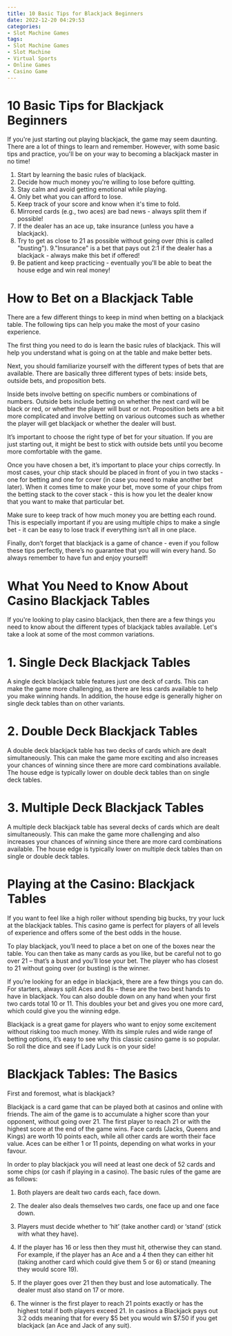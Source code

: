 ```yaml
---
title: 10 Basic Tips for Blackjack Beginners 
date: 2022-12-20 04:29:53
categories:
- Slot Machine Games
tags:
- Slot Machine Games
- Slot Machine
- Virtual Sports
- Online Games
- Casino Game
---
```



#  10 Basic Tips for Blackjack Beginners 

If you're just starting out playing blackjack, the game may seem daunting. There are a lot of things to learn and remember. However, with some basic tips and practice, you'll be on your way to becoming a blackjack master in no time!

1. Start by learning the basic rules of blackjack. 
2. Decide how much money you're willing to lose before quitting. 
3. Stay calm and avoid getting emotional while playing. 
4. Only bet what you can afford to lose. 
5. Keep track of your score and know when it's time to fold. 
6. Mirrored cards (e.g., two aces) are bad news - always split them if possible! 
7. If the dealer has an ace up, take insurance (unless you have a blackjack). 
8. Try to get as close to 21 as possible without going over (this is called "busting"). 
9."Insurance" is a bet that pays out 2:1 if the dealer has a blackjack - always make this bet if offered! 
10. Be patient and keep practicing - eventually you'll be able to beat the house edge and win real money!

#  How to Bet on a Blackjack Table 

There are a few different things to keep in mind when betting on a blackjack table. The following tips can help you make the most of your casino experience.

The first thing you need to do is learn the basic rules of blackjack. This will help you understand what is going on at the table and make better bets.

Next, you should familiarize yourself with the different types of bets that are available. There are basically three different types of bets: inside bets, outside bets, and proposition bets.

Inside bets involve betting on specific numbers or combinations of numbers. Outside bets include betting on whether the next card will be black or red, or whether the player will bust or not. Proposition bets are a bit more complicated and involve betting on various outcomes such as whether the player will get blackjack or whether the dealer will bust.

It’s important to choose the right type of bet for your situation. If you are just starting out, it might be best to stick with outside bets until you become more comfortable with the game.

Once you have chosen a bet, it’s important to place your chips correctly. In most cases, your chip stack should be placed in front of you in two stacks - one for betting and one for cover (in case you need to make another bet later). When it comes time to make your bet, move some of your chips from the betting stack to the cover stack - this is how you let the dealer know that you want to make that particular bet.

Make sure to keep track of how much money you are betting each round. This is especially important if you are using multiple chips to make a single bet - it can be easy to lose track if everything isn’t all in one place.

Finally, don’t forget that blackjack is a game of chance - even if you follow these tips perfectly, there’s no guarantee that you will win every hand. So always remember to have fun and enjoy yourself!

#  What You Need to Know About Casino Blackjack Tables 

If you're looking to play casino blackjack, then there are a few things you need to know about the different types of blackjack tables available. Let's take a look at some of the most common variations.

#  1. Single Deck Blackjack Tables 

A single deck blackjack table features just one deck of cards. This can make the game more challenging, as there are less cards available to help you make winning hands. In addition, the house edge is generally higher on single deck tables than on other variants.

#  2. Double Deck Blackjack Tables 

A double deck blackjack table has two decks of cards which are dealt simultaneously. This can make the game more exciting and also increases your chances of winning since there are more card combinations available. The house edge is typically lower on double deck tables than on single deck tables.

#  3. Multiple Deck Blackjack Tables 

A multiple deck blackjack table has several decks of cards which are dealt simultaneously. This can make the game more challenging and also increases your chances of winning since there are more card combinations available. The house edge is typically lower on multiple deck tables than on single or double deck tables.

#  Playing at the Casino: Blackjack Tables 

If you want to feel like a high roller without spending big bucks, try your luck at the blackjack tables. This casino game is perfect for players of all levels of experience and offers some of the best odds in the house.

To play blackjack, you’ll need to place a bet on one of the boxes near the table. You can then take as many cards as you like, but be careful not to go over 21 – that’s a bust and you’ll lose your bet. The player who has closest to 21 without going over (or busting) is the winner.

If you’re looking for an edge in blackjack, there are a few things you can do. For starters, always split Aces and 8s – these are the two best hands to have in blackjack. You can also double down on any hand when your first two cards total 10 or 11. This doubles your bet and gives you one more card, which could give you the winning edge.

Blackjack is a great game for players who want to enjoy some excitement without risking too much money. With its simple rules and wide range of betting options, it’s easy to see why this classic casino game is so popular. So roll the dice and see if Lady Luck is on your side!

#  Blackjack Tables: The Basics

First and foremost, what is blackjack?

Blackjack is a card game that can be played both at casinos and online with friends. The aim of the game is to accumulate a higher score than your opponent, without going over 21. The first player to reach 21 or with the highest score at the end of the game wins. Face cards (Jacks, Queens and Kings) are worth 10 points each, while all other cards are worth their face value. Aces can be either 1 or 11 points, depending on what works in your favour.

In order to play blackjack you will need at least one deck of 52 cards and some chips (or cash if playing in a casino). The basic rules of the game are as follows:

1. Both players are dealt two cards each, face down.

2. The dealer also deals themselves two cards, one face up and one face down.

3. Players must decide whether to ‘hit’ (take another card) or ‘stand’ (stick with what they have).

4. If the player has 16 or less then they must hit, otherwise they can stand. For example, if the player has an Ace and a 4 then they can either hit (taking another card which could give them 5 or 6) or stand (meaning they would score 19).

5. If the player goes over 21 then they bust and lose automatically. The dealer must also stand on 17 or more.

6. The winner is the first player to reach 21 points exactly or has the highest total if both players exceed 21. In casinos a Blackjack pays out 3:2 odds meaning that for every $5 bet you would win $7.50 if you get blackjack (an Ace and Jack of any suit).











